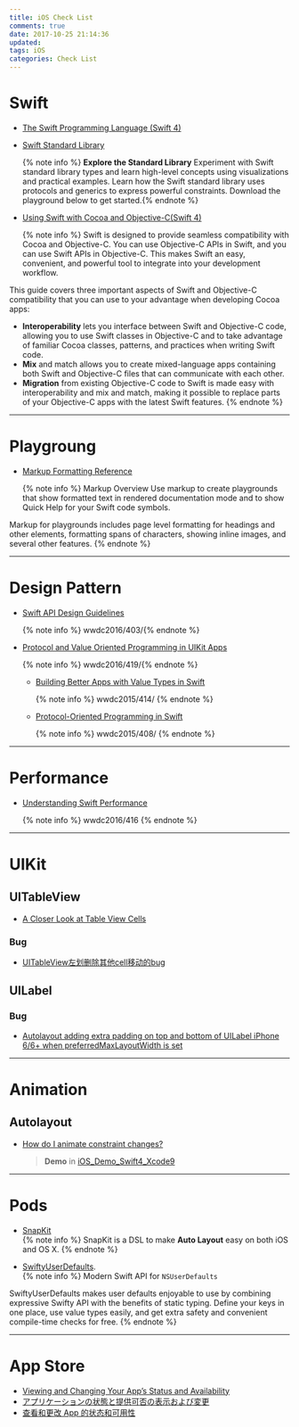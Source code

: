 ```yaml
---
title: iOS Check List
comments: true
date: 2017-10-25 21:14:36
updated:
tags: iOS
categories: Check List
---
```



# Swift

* [The Swift Programming Language (Swift 4)](https://developer.apple.com/library/content/documentation/Swift/Conceptual/Swift_Programming_Language/index.html#//apple_ref/doc/uid/TP40014097-CH3-ID0)

* [Swift Standard Library](https://developer.apple.com/documentation/swift)

	{% note info %} **Explore the Standard Library**
Experiment with Swift standard library types and learn high-level concepts using visualizations and practical examples. Learn how the Swift standard library uses protocols and generics to express powerful constraints. Download the playground below to get started.{% endnote %}
<!-- more -->

* [Using Swift with Cocoa and Objective-C(Swift 4)](https://developer.apple.com/library/content/documentation/Swift/Conceptual/BuildingCocoaApps/index.html#//apple_ref/doc/uid/TP40014216-CH2-ID0)
	
	{% note info %}
Swift is designed to provide seamless compatibility with Cocoa and Objective-C. You can use Objective-C APIs in Swift, and you can use Swift APIs in Objective-C. This makes Swift an easy, convenient, and powerful tool to integrate into your development workflow.

This guide covers three important aspects of Swift and Objective-C compatibility that you can use to your advantage when developing Cocoa apps:

* **Interoperability** lets you interface between Swift and Objective-C code, allowing you to use Swift classes in Objective-C and to take advantage of familiar Cocoa classes, patterns, and practices when writing Swift code.
* **Mix** and match allows you to create mixed-language apps containing both Swift and Objective-C files that can communicate with each other.
* **Migration** from existing Objective-C code to Swift is made easy with interoperability and mix and match, making it possible to replace parts of your Objective-C apps with the latest Swift features.
{% endnote %}

---
# Playgroung

* [Markup Formatting Reference](https://developer.apple.com/library/content/documentation/Xcode/Reference/xcode_markup_formatting_ref/index.html#//apple_ref/doc/uid/TP40016497-CH2-SW1)  

	{% note info %}
Markup Overview
Use markup to create playgrounds that show formatted text in rendered documentation mode and to show Quick Help for your Swift code symbols.

Markup for playgrounds includes page level formatting for headings and other elements, formatting spans of characters, showing inline images, and several other features.
{% endnote %}

---
# Design Pattern

* [Swift API Design Guidelines](https://developer.apple.com/videos/play/wwdc2016/403/)

	{% note info %}
wwdc2016/403/{% endnote %}

* [Protocol and Value Oriented Programming in UIKit Apps](https://developer.apple.com/videos/play/wwdc2016/419/)  

	{% note info %}
wwdc2016/419/{% endnote %}
	
	* [Building Better Apps with Value Types in Swift](https://developer.apple.com/videos/play/wwdc2015/414/)
	
		{% note info %}
		wwdc2015/414/ {% endnote %}
		
	* [Protocol-Oriented Programming in Swift](https://developer.apple.com/videos/play/wwdc2015/408/)
	
		{% note info %}
		wwdc2015/408/ {% endnote %}

---
# Performance

* [Understanding Swift Performance](https://developer.apple.com/videos/play/wwdc2016/416/)

	{% note info %} 
	wwdc2016/416 {% endnote %}

---
# UIKit

## UITableView
* [A Closer Look at Table View Cells](https://developer.apple.com/library/content/documentation/UserExperience/Conceptual/TableView_iPhone/TableViewCells/TableViewCells.html#//apple_ref/doc/uid/TP40007451-CH7-SW1)

### Bug
* [UITableView左划删除其他cell移动的bug](http://www.jianshu.com/p/19e667dc0c70)

## UILabel
### Bug
* [Autolayout adding extra padding on top and bottom of UILabel iPhone 6/6+ when preferredMaxLayoutWidth is set](https://stackoverflow.com/questions/26918756/autolayout-adding-extra-padding-on-top-and-bottom-of-uilabel-iphone-6-6-when-pr)

---
# Animation

## Autolayout
* [How do I animate constraint changes?](https://stackoverflow.com/questions/12622424/how-do-i-animate-constraint-changes)
    
    > **Demo** in [iOS_Demo_Swift4_Xcode9](https://github.com/namazu923/iOS_Demo_Swift4_Xcode9)

---
# Pods

* [SnapKit](http://snapkit.io/docs/)  
	{% note info %}
SnapKit is a DSL to make **Auto Layout** easy on both iOS and OS X. {% endnote %}

* [SwiftyUserDefaults](https://github.com/radex/SwiftyUserDefaults).  
	{% note info %}
Modern Swift API for `NSUserDefaults`

SwiftyUserDefaults makes user defaults enjoyable to use by combining expressive Swifty API with the benefits of static typing. Define your keys in one place, use value types easily, and get extra safety and convenient compile-time checks for free. {% endnote %}

---
# App Store

* [Viewing and Changing Your App’s Status and Availability](https://developer.apple.com/library/content/documentation/LanguagesUtilities/Conceptual/iTunesConnect_Guide/Chapters/ChangingAppStatus.html#//apple_ref/doc/uid/TP40011225-CH30-SW1)
* [アプリケーションの状態と提供可否の表示および変更](https://developer.apple.com/library/content/documentation/LanguagesUtilities/Conceptual/iTunesConnect_Guide_Jpn/Chapters/ChangingAppStatus.html#//apple_ref/doc/uid/TP40014483-CH30-SW1)
* [查看和更改 App 的状态和可用性](https://developer.apple.com/library/content/documentation/LanguagesUtilities/Conceptual/iTunesConnect_Guide_zh_CN/Chapters/ChangingAppStatus.html#//apple_ref/doc/uid/TP40016325-CH30-SW1)
